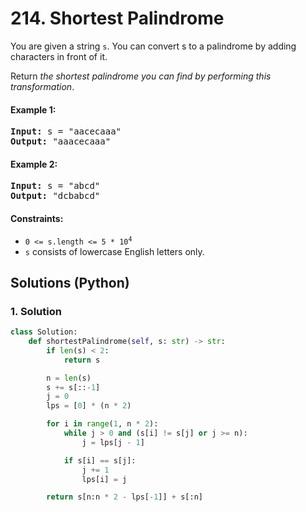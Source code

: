 # 214. Shortest Palindrome
You are given a string `s`. You can convert s to a palindrome by adding characters in front of it.

Return *the shortest palindrome you can find by performing this transformation*.

#### Example 1:
<pre>
<strong>Input:</strong> s = "aacecaaa"
<strong>Output:</strong> "aaacecaaa"
</pre>

#### Example 2:
<pre>
<strong>Input:</strong> s = "abcd"
<strong>Output:</strong> "dcbabcd"
</pre>

#### Constraints:
* <code>0 <= s.length <= 5 * 10<sup>4</sup></code>
* `s` consists of lowercase English letters only.

## Solutions (Python)

### 1. Solution
```Python
class Solution:
    def shortestPalindrome(self, s: str) -> str:
        if len(s) < 2:
            return s

        n = len(s)
        s += s[::-1]
        j = 0
        lps = [0] * (n * 2)

        for i in range(1, n * 2):
            while j > 0 and (s[i] != s[j] or j >= n):
                j = lps[j - 1]

            if s[i] == s[j]:
                j += 1
                lps[i] = j

        return s[n:n * 2 - lps[-1]] + s[:n]
```

